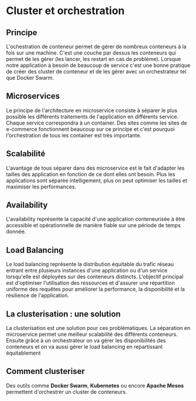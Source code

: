 # Cluster et orchestration

## Principe

L'ochestration de conteneur permet de gérer de nombreux conteneurs à la fois sur une machine. C'est une couche par dessus les conteneurs qui permet de les gérer (les lancer, les restart en cas de problème). Lorsque notre application à besoin de beaucoup de service c'est une bonne pratique de créer des cluster de conteneur et de les gérer avec un orchestrateur tel que Docker Swarm.

## Microservices

Le principe de l'architecture en microservice consiste à séparer le plus possible les différents traitements de l'application en différents service. Chaque service correspondra à un container. Des sites comme les sites de e-commerce fonctionnent beaucoup sur ce principe et c'est pourquoi l'orchestration de tous les container est très importante.

## Scalabilité

L'avantage de tous séparer dans des microservice est le fait d'adapter les tailles des application en fonction de ce dont elles ont besoin. Plus les applications sont séparée intelligement, plus on peut optimiser les tailles et maximiser les performances.

## Availability

L'availability représente la capacité d'une application conteneurisée à être accessible et opérationnelle de manière fiable sur une période de temps donnée.

## Load Balancing

Le load balancing représente la distribution équitable du trafic réseau entrant entre plusieurs instances d'une application ou d'un service lorsqu'elle est déployées sur des conteneurs distincts. L'objectif principal est d'optimiser l'utilisation des ressources et d'assurer une répartition uniforme des requêtes pour améliorer la performance, la disponibilité et la résilience de l'application.

## La clusterisation : une solution

La clusterisation est une solution pour ces problématiques. La séparation en microservice permet une meilleur scalabilité des différents conteneurs. Ensuite grâce à un orchestrateur on va gérer les disponibilités des conteneurs et on va aussi gérer le load balancing en repartissant équitablement

## Comment clusteriser

Des outils comme **Docker Swarm**, **Kubernetes** ou encore **Apache Mesos** permettent d'orchestrer un cluster de conteneurs.
